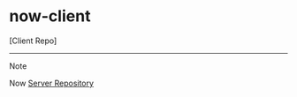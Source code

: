# now-client
[Client Repo]

---

> [!note]
> Now [Server Repository](https://github.com/cbnu-now/now-server)
